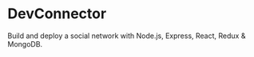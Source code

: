 # DevConnector
Build and deploy a social network with Node.js, Express, React, Redux &amp; MongoDB.
